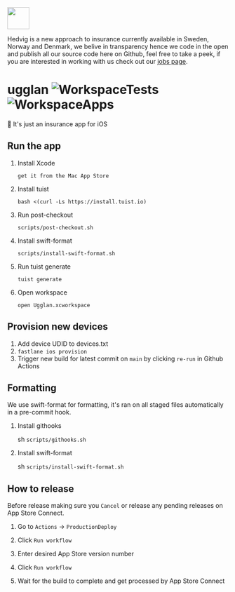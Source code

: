 <img src="https://i.imgur.com/awvfy5Q.png" width="50" height="auto" />

Hedvig is a new approach to insurance currently available in Sweden, Norway and Denmark, we belive in transparency hence we code in the open and publish all our source code here on Github, feel free to take a peek, if you are interested in working with us check out our [jobs page](https://jobs.lever.co/hedvig).

# ugglan ![WorkspaceTests](https://github.com/HedvigInsurance/ugglan/workflows/WorkspaceTests/badge.svg) ![WorkspaceApps](https://github.com/HedvigInsurance/ugglan/workflows/WorkspaceApps/badge.svg) 

🦉 It's just an insurance app for iOS

## Run the app

1. Install Xcode

   `get it from the Mac App Store`

2. Install tuist

   `bash <(curl -Ls https://install.tuist.io)`

3. Run post-checkout

   `scripts/post-checkout.sh`
   
4. Install swift-format

   `scripts/install-swift-format.sh`

5. Run tuist generate

   `tuist generate`
   
6. Open workspace

   `open Ugglan.xcworkspace`

## Provision new devices

1. Add device UDID to devices.txt
2. `fastlane ios provision`
3. Trigger new build for latest commit on `main` by clicking `re-run` in Github Actions
   
## Formatting

We use swift-format for formatting, it's ran on all staged files automatically in a pre-commit hook.

1. Install githooks
   
   sh `scripts/githooks.sh`
   
2. Install swift-format
   
   sh `scripts/install-swift-format.sh`
   
## How to release

Before release making sure you `Cancel` or release any pending releases on App Store Connect.

1. Go to `Actions` -> `ProductionDeploy`

2. Click `Run workflow`

3. Enter desired App Store version number

4. Click `Run workflow`

5. Wait for the build to complete and get processed by App Store Connect


